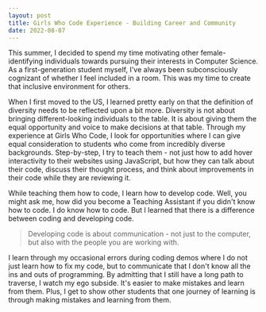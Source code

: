 ```yaml
---
layout: post
title: Girls Who Code Experience - Building Career and Community
date: 2022-08-07
---
```


This summer, I decided to spend my time motivating other female-identifying individuals towards pursuing their interests in Computer Science. As a first-generation student myself, I've always been subconsciously cognizant of whether I feel included in a room. This was my time to create that inclusive environment for others. 

When I first moved to the US, I learned pretty early on that the definition of diversity needs to be reflected upon a bit more. Diversity is not about bringing different-looking individuals to the table. It is about giving them the equal opportunity and voice to make decisions at that table. Through my experience at Girls Who Code, I look for opportunities where I can give equal consideration to students who come from incredibly diverse backgrounds. Step-by-step, I try to teach them - not just how to add hover interactivity to their websites using JavaScript, but how they can talk about their code, discuss their thought process, and think about improvements in their code while they are reviewing it. 

While teaching them how to code, I learn how to develop code. Well, you might ask me, how did you become a Teaching Assistant if you didn't know how to code. I do know how to code. But I learned that there is a difference between coding and developing code. 

> Developing code is about communication - not just to the computer, but also with the people you are working with. 

I learn through my occasional errors during coding demos where I do not just learn how to fix my code, but to communicate that I don't know all the ins and outs of programming. By admitting that I still have a long path to traverse, I watch my ego subside. It's easier to make mistakes and learn from them. Plus, I get to show other students that one journey of learning is through making mistakes and learning from them. 

